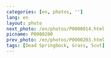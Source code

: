```yaml
---
categories: [en, photos, '']
lang: en
layout: photo
next_photo: /en/photos/P0000014.html
picname: P0000200
prev_photo: /en/photos/P0000203.html
tags: [Dead Springbock, Grass, Scut]
---
```

